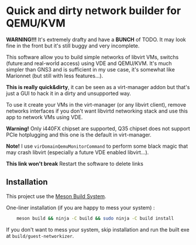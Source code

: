 # Quick and dirty network builder for QEMU/KVM

**WARNING!!!** It's extremely drafty and have a **BUNCH** of TODO. It may look fine in the front but it's still buggy and very incomplete.

This software allow you to build simple networks of libvirt VMs, switchs (future:and real-world access) using VDE and QEMU/KVM. It's much simpler than GNS3 and is sufficient in my use case, it's somewhat like Marionnet (but still with less features...).

**This is really quick&dirty**, it can be seen as a virt-manager addon but that's just a GUI to hack it in a dirty and unsupported way.

To use it create your VMs in the virt-manager (or any libvirt client), remove networks interfaces if you don't want libvirtd networking stack and use this app to network VMs using VDE.

**Warning!** Only i440FX chipset are supported, Q35 chipset does not support PCIe hotplugging and this one is the default in virt-manager.

**Note!** I use `virDomainQemuMonitorCommand` to perform some black magic that may crash libvirt (especially a future VDE enabled libvirt...).

**This link won't break** Restart the software to delete links

## Installation 

This project use the [Meson Build System](https://mesonbuild.com/).

One-liner installation (if you are happy to mess your system) :
```sh
	meson build && ninja -C build && sudo ninja -C build install
```

If you don't want to mess your system, skip installation and run the built exe at `build/guest-networkizer`.
